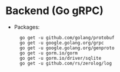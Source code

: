 # Backend (Go gRPC)

- Packages:
  ```
    go get -u github.com/golang/protobuf
    go get -u google.golang.org/grpc
    go get -u google.golang.org/genproto
    go get -u gorm.io/gorm
    go get -u gorm.io/driver/sqlite
    go get -u github.com/rs/zerolog/log
  ```

